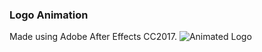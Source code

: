 ### Logo Animation
Made using Adobe After Effects CC2017.
![Animated Logo](https://user-images.githubusercontent.com/35397939/48062597-8122bd80-e1e8-11e8-8a5e-7afa5c7c0306.gif)
